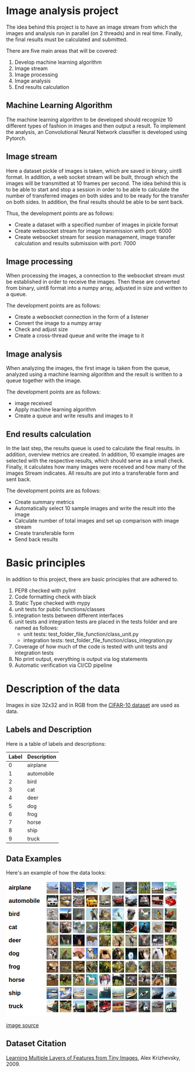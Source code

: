 # Image analysis project

The idea behind this project is to have an image stream from which the images and analysis run in parallel (on 2 threads) and in real time. Finally, the final results must be calculated and submitted.

There are five main areas that will be covered:
1. Develop machine learning algorithm
2. Image stream
3. Image processing
4. Image analysis
5. End results calculation


## Machine Learning Algorithm
The machine learning algorithm to be developed should recognize 10 different types of fashion in images and then output a result. To implement the analysis, an Convolutional Neural Network classifier is developed using Pytorch. 

## Image stream
Here a dataset pickle of images is taken, which are saved in binary, uint8 format. In addition, a web socket stream will be built, through which the images will be transmitted at 10 frames per second. The idea behind this is to be able to start and stop a session in order to be able to calculate the number of transferred images on both sides and to be ready for the transfer on both sides. In addition, the final results should be able to be sent back.

Thus, the development points are as follows:
- Create a dataset with a specified number of images in pickle format
- Create websocket stream for image transmission with port: 6000
- Create websocket stream for session management, image transfer calculation and results submission with port: 7000

## Image processing
When processing the images, a connection to the websocket stream must be established in order to receive the images. Then these are converted from binary, uint8 format into a numpy array, adjusted in size and written to a queue.

The development points are as follows:
- Create a websocket connection in the form of a listener
- Convert the image to a numpy array
- Check and adjust size
- Create a cross-thread queue and write the image to it

## Image analysis
When analyzing the images, the first image is taken from the queue, analyzed using a machine learning algorithm and the result is written to a queue together with the image.

The development points are as follows:
- image received
- Apply machine learning algorithm
- Create a queue and write results and images to it

## End results calculation
In the last step, the results queue is used to calculate the final results. In addition, overview metrics are created. In addition, 10 example images are selected with the respective results, which should serve as a small check. Finally, it calculates how many images were received and how many of the images Stream indicates. All results are put into a transferable form and sent back.

The development points are as follows:
- Create summary metrics
- Automatically select 10 sample images and write the result into the image
- Calculate number of total images and set up comparison with image stream
- Create transferable form
- Send back results

# Basic principles

In addition to this project, there are basic principles that are adhered to.
1. PEP8 checked with pylint
2. Code formatting check with black
3. Static Type checked with mypy
4. unit tests for public functions/classes
5. integration tests between different interfaces
6. unit tests and integration tests are placed in the tests folder and are named as follows:
     - unit tests: test_folder_file_function/class_unit.py
     - integration tests: test_folder_file_function/class_integration.py
7. Coverage of how much of the code is tested with unit tests and integration tests
8. No print output, everything is output via log statements
9. Automatic verification via CI/CD pipeline

# Description of the data

Images in size 32x32 and in RGB from the <a href="https://www.cs.toronto.edu/~kriz/cifar.html">CIFAR-10 dataset</a> are used as data.

## Labels and Description

Here is a table of labels and descriptions:

| Label | Description |
| --- | --- |
| 0 | airplane |
| 1 | automobile |
| 2 | bird |
| 3 | cat |
| 4 | deer |
| 5 | dog |
| 6 | frog |
| 7 | horse |
| 8 | ship |
| 9 | truck |

## Data Examples
Here's an example of how the data looks:

![](readme_files/cifar10_example.png)

[image source](https://www.cs.toronto.edu/~kriz/cifar.html)

## Dataset Citation
[Learning Multiple Layers of Features from Tiny Images](https://www.cs.toronto.edu/~kriz/learning-features-2009-TR.pdf), Alex Krizhevsky, 2009.
